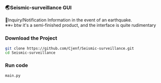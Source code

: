 ### 🌏Seismic-surveillance GUI
🔔Inquiry/Notification Information in the event of an earthquake. <br>
※※💀 btw it's a semi-finished product, and the interface is quite rudimentary
### **Download the Project**
```bash
git clone https://github.com/Cjenf/Seismic-surveillance.git
cd Seismic-surveillance
```
### Run code
```py
main.py
```
